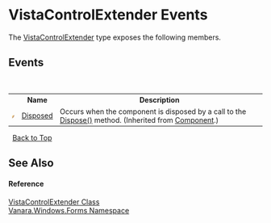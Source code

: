 # VistaControlExtender Events
 

The <a href="656af48a-99a6-4b30-9d77-81afbd4e0b8a">VistaControlExtender</a> type exposes the following members.


## Events
&nbsp;<table><tr><th></th><th>Name</th><th>Description</th></tr><tr><td>![Public event](media/pubevent.gif "Public event")</td><td><a href="http://msdn2.microsoft.com/en-us/library/adz0f023" target="_blank">Disposed</a></td><td>
Occurs when the component is disposed by a call to the <a href="http://msdn2.microsoft.com/en-us/library/3cc9y48w" target="_blank">Dispose()</a> method.
 (Inherited from <a href="http://msdn2.microsoft.com/en-us/library/9wbadbce" target="_blank">Component</a>.)</td></tr></table>&nbsp;
<a href="#vistacontrolextender-events">Back to Top</a>

## See Also


#### Reference
<a href="656af48a-99a6-4b30-9d77-81afbd4e0b8a">VistaControlExtender Class</a><br /><a href="c580cf52-4028-70db-28d0-f9b1abc03861">Vanara.Windows.Forms Namespace</a><br />
